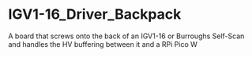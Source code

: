 # IGV1-16_Driver_Backpack
A board that screws onto the back of an IGV1-16 or Burroughs Self-Scan and handles the HV buffering between it and a RPi Pico W 
